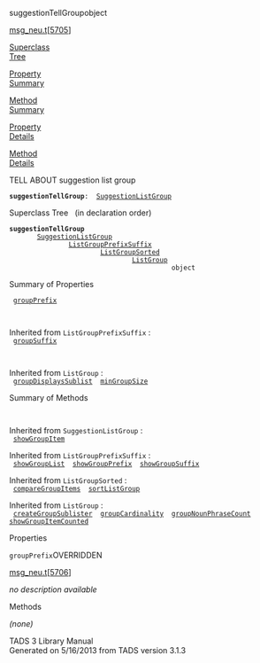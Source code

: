 <span class="title">suggestionTellGroup</span><span class="type">object</span>

[msg_neu.t](../file/msg_neu.t.html)\[[5705](../source/msg_neu.t.html#5705)\]

[Superclass  
Tree](#_SuperClassTree_)

[Property  
Summary](#_PropSummary_)

[Method  
Summary](#_MethodSummary_)

[Property  
Details](#_Properties_)

[Method  
Details](#_Methods_)

<div class="fdesc">

TELL ABOUT suggestion list group

**`suggestionTellGroup`**` :   `[`SuggestionListGroup`](../object/SuggestionListGroup.html)

</div>

<span id="_SuperClassTree_"></span>

<div class="mjhd">

<span class="hdln">Superclass Tree</span>   (in declaration order)

</div>

**`suggestionTellGroup`**  
`         `[`SuggestionListGroup`](../object/SuggestionListGroup.html)  
`                 `[`ListGroupPrefixSuffix`](../object/ListGroupPrefixSuffix.html)  
`                         `[`ListGroupSorted`](../object/ListGroupSorted.html)  
`                                 `[`ListGroup`](../object/ListGroup.html)  
`                                         object`  
<span id="_PropSummary_"></span>

<div class="mjhd">

<span class="hdln">Summary of Properties</span>  

</div>

` `[`groupPrefix`](#groupPrefix)`  `

` `

Inherited from `ListGroupPrefixSuffix` :  
` `[`groupSuffix`](../object/ListGroupPrefixSuffix.html#groupSuffix)`  `

` `

Inherited from `ListGroup` :  
` `[`groupDisplaysSublist`](../object/ListGroup.html#groupDisplaysSublist)`  `[`minGroupSize`](../object/ListGroup.html#minGroupSize)`  `

<span id="_MethodSummary_"></span>

<div class="mjhd">

<span class="hdln">Summary of Methods</span>  

</div>

` `

Inherited from `SuggestionListGroup` :  
` `[`showGroupItem`](../object/SuggestionListGroup.html#showGroupItem)`  `

Inherited from `ListGroupPrefixSuffix` :  
` `[`showGroupList`](../object/ListGroupPrefixSuffix.html#showGroupList)`  `[`showGroupPrefix`](../object/ListGroupPrefixSuffix.html#showGroupPrefix)`  `[`showGroupSuffix`](../object/ListGroupPrefixSuffix.html#showGroupSuffix)`  `

Inherited from `ListGroupSorted` :  
` `[`compareGroupItems`](../object/ListGroupSorted.html#compareGroupItems)`  `[`sortListGroup`](../object/ListGroupSorted.html#sortListGroup)`  `

Inherited from `ListGroup` :  
` `[`createGroupSublister`](../object/ListGroup.html#createGroupSublister)`  `[`groupCardinality`](../object/ListGroup.html#groupCardinality)`  `[`groupNounPhraseCount`](../object/ListGroup.html#groupNounPhraseCount)`  `[`showGroupItemCounted`](../object/ListGroup.html#showGroupItemCounted)`  `

<span id="_Properties_"></span>

<div class="mjhd">

<span class="hdln">Properties</span>  

</div>

<span id="groupPrefix"></span>

`groupPrefix`<span class="rem">OVERRIDDEN</span>

[msg_neu.t](../file/msg_neu.t.html)\[[5706](../source/msg_neu.t.html#5706)\]

<div class="desc">

*no description available*

</div>

<span id="_Methods_"></span>

<div class="mjhd">

<span class="hdln">Methods</span>  

</div>

*(none)*

<div class="ftr">

TADS 3 Library Manual  
Generated on 5/16/2013 from TADS version 3.1.3

</div>
